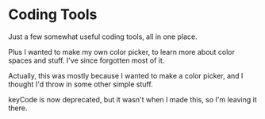 # Coding Tools

Just a few somewhat useful coding tools, all in one place.

Plus I wanted to make my own color picker, to learn more about color spaces and stuff. I've since forgotten most of it.

Actually, this was mostly because I wanted to make a color picker, and I thought I'd throw in some other simple stuff.

keyCode is now deprecated, but it wasn't when I made this, so I'm leaving it there.
